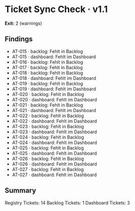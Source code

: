 # Ticket Sync Check · v1.1

**Exit:** 2 (warnings)

## Findings
- AT-015 · backlog: Fehlt in Backlog
- AT-015 · dashboard: Fehlt im Dashboard
- AT-016 · backlog: Fehlt in Backlog
- AT-017 · backlog: Fehlt in Backlog
- AT-018 · backlog: Fehlt in Backlog
- AT-018 · dashboard: Fehlt im Dashboard
- AT-019 · backlog: Fehlt in Backlog
- AT-019 · dashboard: Fehlt im Dashboard
- AT-020 · backlog: Fehlt in Backlog
- AT-020 · dashboard: Fehlt im Dashboard
- AT-021 · backlog: Fehlt in Backlog
- AT-021 · dashboard: Fehlt im Dashboard
- AT-022 · backlog: Fehlt in Backlog
- AT-022 · dashboard: Fehlt im Dashboard
- AT-023 · backlog: Fehlt in Backlog
- AT-023 · dashboard: Fehlt im Dashboard
- AT-024 · backlog: Fehlt in Backlog
- AT-024 · dashboard: Fehlt im Dashboard
- AT-025 · backlog: Fehlt in Backlog
- AT-025 · dashboard: Fehlt im Dashboard
- AT-026 · backlog: Fehlt in Backlog
- AT-026 · dashboard: Fehlt im Dashboard
- AT-027 · backlog: Fehlt in Backlog
- AT-027 · dashboard: Fehlt im Dashboard

## Summary
Registry Tickets: 14
Backlog Tickets: 1
Dashboard Tickets: 3